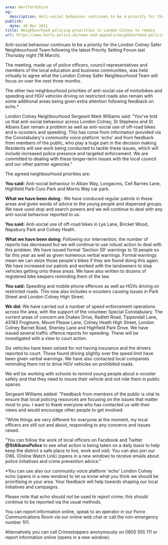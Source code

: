 ```yaml
area: Hertfordshire
og:
  description: Anti-social behaviour continues to be a priority for the London Colney Safer Neighbourhood Team following the latest Priority Setting Forum last Thursday night (18 March).
publish:
  date: 26 Mar 2021
title: Neighbourhood policing priorities in London Colney to remain
url: https://www.herts.police.uk/news-and-appeals/neighbourhood-policing-priorities-in-london-colney-to-remain-1355f
```

Anti-social behaviour continues to be a priority for the London Colney Safer Neighbourhood Team following the latest Priority Setting Forum last Thursday night (18 March).

The meeting, made up of police officers, council representatives and members of the local education and business communities, was held virtually to agree what the London Colney Safer Neighbourhood Team will focus on over the next three months.

The other two neighbourhood priorities of anti-social use of motorbikes and speeding and HGV vehicles driving on restricted roads also remain with some additional areas being given extra attention following feedback on echo.*

London Colney Neighbourhood Sergeant Mark Williams said: "You've told us that anti-social behaviour across London Colney, St Stephens and St Albans East remain a problem as well as anti-social use of off-road bikes and e-scooters and speeding. This has come from information provided via the Constabulary's community voice platform 'echo' and from feedback from members of the public, who play a huge part in the decision making. Residents will see work being conducted to tackle these issues, which will include increased police presence and targeted enforcement. We are committed to dealing with these longer-term issues with the local council and our other partner agencies."

The agreed neighbourhood priorities are:

**You said:** Anti-social behaviour in Alban Way, Longacres, Cell Barnes Lane, Highfield Park Curo Park and Morris Way car park.

**What we have been doing** : We have conduced regular patrols in these areas and given words of advice to the young people and dispersed groups. We have used stop and search powers and we will continue to deal with any anti-social behaviour reported to us.

**You said:** Anti-social use of off-road bikes in Lye Lane, Bricket Wood, Napsbury Park and Colney Heath.

**What we have been doing:** Following our intervention, the number of reports has decreased but we will continue to use robust action to deal with this problem. We have issued formal 'Section 59' warnings to 10 people so far this year as well as given numerous verbal warnings. Formal warnings mean we can seize those people's bikes if they are found doing this again. We have increased our patrols and worked with the landowners to stop vehicles getting onto these areas. We have also written to dozens of registered bike keepers reminding them of the law.

**You said:** Speeding and mobile phone offences as well as HGVs driving on restricted roads. This now also includes e-scooters causing issues in Park Street and London Colney High Street.

**We did:** We have carried out a number of speed enforcement operations across the area, with the support of the volunteer Special Constabulary. The current areas of concern are Drakes Drive, Radlett Road, Tippendall Lane, A5183 Frogmore, Mount Please Lane, Colney Heath High Street, London Colney Barnet Road, Shenley Lane and Highfield Park Drive. We have issued several traffic offence reports for speeding. These will be investigated with a view to court action.

Six vehicles have been seized for not having insurance and the drivers reported to court. Those found driving slightly over the speed limit have been given verbal warnings. We have also contacted local companies reminding them not to drive HGV vehicles on prohibited roads.

We will be working with schools to remind young people about e-scooter safety and that they need to insure their vehicle and not ride them in public spaces.

Sergeant Williams added: "Feedback from members of the public is vital to ensure that local policing resources are focusing on the issues that matter most to you. I want to thank everyone who has contacted us with their views and would encourage other people to get involved.

"While things are very different for everyone at the moment, my local officers are still out and about, responding to any concerns and issues raised.

"You can follow the work of local officers on Facebook and Twitter **@StAlbansPolice** to see what action is being taken on a daily basis to help keep the district a safe place to live, work and visit. You can also join our OWL (Online Watch Link) (opens in a new window) to receive emails about police initiatives and crime prevention advice."

*You can use also our community voice platform 'echo' London Colney echo (opens in a new window) to let us know what you think we should be prioritising in your area. Your feedback will help towards shaping our local initiatives and campaigns.

Please note that echo should _not_ be used to report crime; this should continue to be reported via the usual methods.

You can report information online, speak to an operator in our Force Communications Room via our online web chat or call the non-emergency number 101.

Alternatively you can call Crimestoppers anonymously on 0800 555 111 or report information online (opens in a new window).
